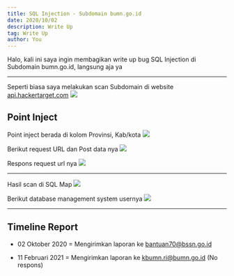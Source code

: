 ```yaml
---
title: SQL Injection - Subdomain bumn.go.id
date: 2020/10/02
description: Write Up
tag: Write Up
author: You
---
```


Halo, kali ini saya ingin membagikan write up bug SQL Injection di Subdomain bumn.go.id, langsung aja ya
___

Seperti biasa saya melakukan scan Subdomain di website [api.hackertarget.com](https://api.hackertarget.com)
![](https://media.rafterday.com/files/bumn/photo_2021-02-25_16-58-28.jpg)

## Point Inject

Point inject berada di kolom Provinsi, Kab/kota
![](https://media.rafterday.com/files/bumn/bumn1.png)

Berikut request URL dan Post data nya
![](https://media.rafterday.com/files/bumn/bumn2.png)

Respons request url nya
![](https://media.rafterday.com/files/bumn/bumn3.png)

___

Hasil scan di SQL Map
![](https://media.rafterday.com/files/bumn/bumn4.png)

Berikut database management system usernya
![](https://media.rafterday.com/files/bumn/bumn5.png)

___

## Timeline Report

- 02 Oktober 2020 = Mengirimkan laporan ke bantuan70@bssn.go.id

- 11 Februari 2021 = Mengirimkan laporan ke kbumn.ri@bumn.go.id (No respons)